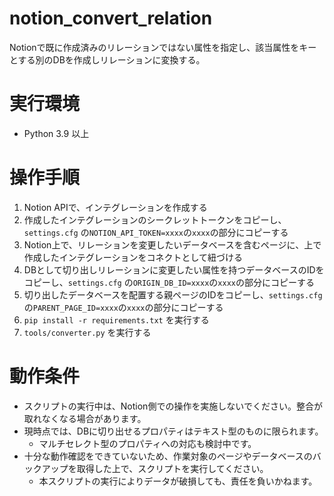 # notion_convert_relation
Notionで既に作成済みのリレーションではない属性を指定し、該当属性をキーとする別のDBを作成しリレーションに変換する。

# 実行環境
* Python 3.9 以上


# 操作手順
1. Notion APIで、インテグレーションを作成する
1. 作成したインテグレーションのシークレットトークンをコピーし、 `settings.cfg` の`NOTION_API_TOKEN=xxxx`の`xxxx`の部分にコピーする
1. Notion上で、リレーションを変更したいデータベースを含むページに、上で作成したインテグレーションをコネクトとして紐づける
1. DBとして切り出しリレーションに変更したい属性を持つデータベースのIDをコピーし、`settings.cfg` の`ORIGIN_DB_ID=xxxx`の`xxxx`の部分にコピーする
1. 切り出したデータベースを配置する親ページのIDをコピーし、`settings.cfg` の`PARENT_PAGE_ID=xxxx`の`xxxx`の部分にコピーする
1. `pip install -r requirements.txt` を実行する
1. `tools/converter.py` を実行する

# 動作条件
* スクリプトの実行中は、Notion側での操作を実施しないでください。整合が取れなくなる場合があります。
* 現時点では、DBに切り出せるプロパティはテキスト型のものに限られます。
    * マルチセレクト型のプロパティへの対応も検討中です。
* 十分な動作確認をできていないため、作業対象のページやデータベースのバックアップを取得した上で、スクリプトを実行してください。
    * 本スクリプトの実行によりデータが破損しても、責任を負いかねます。